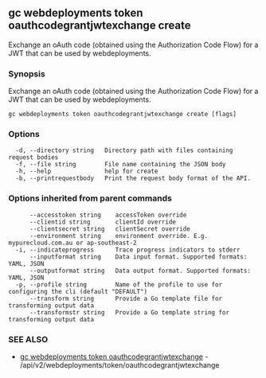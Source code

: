 ## gc webdeployments token oauthcodegrantjwtexchange create

Exchange an oAuth code (obtained using the Authorization Code Flow) for a JWT that can be used by webdeployments.

### Synopsis

Exchange an oAuth code (obtained using the Authorization Code Flow) for a JWT that can be used by webdeployments.

```
gc webdeployments token oauthcodegrantjwtexchange create [flags]
```

### Options

```
  -d, --directory string   Directory path with files containing request bodies
  -f, --file string        File name containing the JSON body
  -h, --help               help for create
  -b, --printrequestbody   Print the request body format of the API.
```

### Options inherited from parent commands

```
      --accesstoken string    accessToken override
      --clientid string       clientId override
      --clientsecret string   clientSecret override
      --environment string    environment override. E.g. mypurecloud.com.au or ap-southeast-2
  -i, --indicateprogress      Trace progress indicators to stderr
      --inputformat string    Data input format. Supported formats: YAML, JSON
      --outputformat string   Data output format. Supported formats: YAML, JSON
  -p, --profile string        Name of the profile to use for configuring the cli (default "DEFAULT")
      --transform string      Provide a Go template file for transforming output data
      --transformstr string   Provide a Go template string for transforming output data
```

### SEE ALSO

* [gc webdeployments token oauthcodegrantjwtexchange](gc_webdeployments_token_oauthcodegrantjwtexchange.html)	 - /api/v2/webdeployments/token/oauthcodegrantjwtexchange


